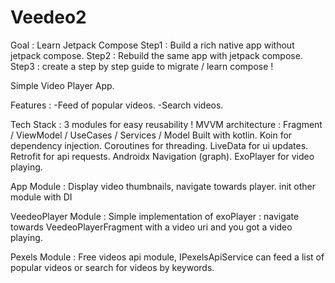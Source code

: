 # Veedeo2

Goal : Learn Jetpack Compose
Step1 : Build a rich native app without jetpack compose.
Step2 : Rebuild the same app with jetpack compose.
Step3 : create a step by step guide to migrate / learn compose !

Simple Video Player App.

Features :
-Feed of popular videos.
-Search videos.

Tech Stack :
3 modules for easy reusability !
MVVM architecture : Fragment / ViewModel / UseCases / Services / Model
Built with kotlin.
Koin for dependency injection.
Coroutines for threading.
LiveData for ui updates.
Retrofit for api requests.
Androidx Navigation (graph).
ExoPlayer for video playing.

App Module : 
Display video thumbnails, navigate towards player. init other module with DI

VeedeoPlayer Module :
Simple implementation of exoPlayer : navigate towards VeedeoPlayerFragment with a video uri and you got a video playing.

Pexels Module : 
Free videos api module, IPexelsApiService can feed a list of popular videos or search for videos by keywords.
